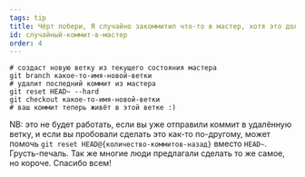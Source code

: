 ```yaml
---
tags: tip
title: Чёрт побери, Я случайно закоммитил что-то в мастер, хотя это должно быть в новой ветке!
id: случайный-коммит-в-мастер
order: 4
---
```


```git
# создаст новую ветку из текущего состояния мастера
git branch какое-то-имя-новой-ветки
# удалит последний коммит из мастера
git reset HEAD~ --hard
git checkout какое-то-имя-новой-ветки
# ваш коммит теперь живёт в этой ветке :)
```

NB: это не будет работать, если вы уже отправили коммит в удалённую ветку, и если вы пробовали сделать это как-то по-другому, может помочь `git reset HEAD@{количество-коммитов-назад}` вместо `HEAD~`. Грусть-печаль. Так же многие люди предлагали сделать то же самое, но короче. Спасибо всем!